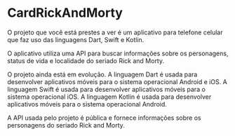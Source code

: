 # CardRickAndMorty

O projeto que você está prestes a ver é um aplicativo para telefone celular que faz uso das linguagens Dart, Swift e Kotlin. 

O aplicativo utiliza uma API para buscar informações sobre os personagens, status de vida e localidade do seriado Rick and Morty. 

O projeto ainda está em evolução. A linguagem Dart é usada para desenvolver aplicativos móveis para o sistema operacional Android e iOS. A linguagem Swift é usada para desenvolver aplicativos móveis para o sistema operacional iOS. A linguagem Kotlin é usada para desenvolver aplicativos móveis para o sistema operacional Android. 

A API usada pelo projeto é pública e fornece informações sobre os personagens do seriado Rick and Morty.
